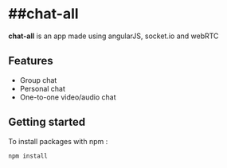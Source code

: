 ##chat-all
=============
**chat-all** is an app made using angularJS, socket.io and webRTC

## Features
- Group chat
- Personal chat
- One-to-one video/audio chat

## Getting started

To install packages with npm :
```
npm install
```
